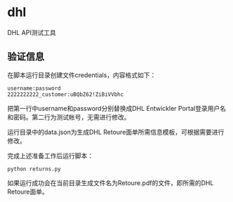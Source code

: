 # dhl
DHL API测试工具

## 验证信息
在脚本运行目录创建文件credentials，内容格式如下：  
```
username:password
2222222222_customer:uBQbZ62!ZiBiVVbhc
```

把第一行中username和password分别替换成DHL Entwickler Portal登录用户名和密码。第二行为测试帐号，无需进行修改。  

运行目录中的data.json为生成DHL Retoure面单所需信息模板，可根据需要进行修改。

完成上述准备工作后运行脚本：
```
python returns.py
```
如果运行成功会在当前目录生成文件名为Retoure.pdf的文件，即所需的DHL Retoure面单。
